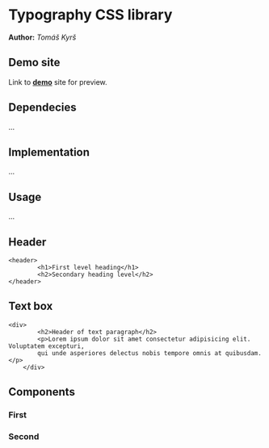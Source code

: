 # Typography CSS library
**Author:** *Tomáš Kyrš*
## Demo site
Link to **[demo](http://pslib-cz.github.io/2022l4web-css-typographic-library-TomasKyrs)** site for preview.
## Dependecies
...
## Implementation
...
## Usage
...
## Header
```
<header>
        <h1>First level heading</h1>
        <h2>Secondary heading level</h2>
</header>
```

## Text box
```
<div>
        <h2>Header of text paragraph</h2>
        <p>Lorem ipsum dolor sit amet consectetur adipisicing elit. Voluptatem excepturi, 
        qui unde asperiores delectus nobis tempore omnis at quibusdam.</p>
    </div>
```

## Components
### First
### Second
